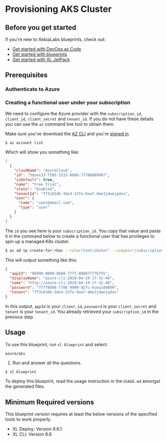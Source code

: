 # Provisioning AKS Cluster

## Before you get started

If you're new to XebiaLabs blueprints, check out:

* [Get started with DevOps as Code](https://docs.xebialabs.com/xl-platform/concept/get-started-with-devops-as-code.html)
* [Get started with blueprints](https://docs.xebialabs.com/xl-platform/concept/get-started-with-blueprints.html)
* [Get started with XL JetPack](https://docs.xebialabs.com/xl-platform/concept/get-started-with-xl-jetpack.html)

## Prerequisites

### Authenticate to Azure

### Creating a functional user under your subscription

We need to configure the Azure provider with the `subscription_id`, `client_id`, `client_secret` and `tenant_id`. If you do not have these details you can use the `az` command line tool to obtain them.

Make sure you've download the [AZ CLI](https://docs.microsoft.com/en-us/cli/azure/) and you're [signed in](https://docs.microsoft.com/en-us/cli/azure/authenticate-azure-cli?view=azure-cli-latest).

```sh
$ az account list
```

Which will show you something like:
```json
[
  {
    "cloudName": "AzureCloud",
    "id": "5dses33-f595-3333-6666-77788889997",
    "isDefault": true,
    "name": "Free Trial",
    "state": "Enabled",
    "tenantId": "7f3c634b-3ds4-23fe-8aa7-dme3jdwejqdxv",
    "user": {
      "name": "user@email.com",
      "type": "user"
    }
  }
]
```

The `id` you see here is your `subscription_id`. You copy that value and paste it in the command below to create a functional user that has privileges to spin up a managed K8s cluster.

```sh
$ az ad sp create-for-rbac --role="Contributor" --scopes="/subscriptions/your_subscription_id"
```

This will output something like this:

```json
{
  "appId": "99999-0000-8888-7777-888877776755",
  "displayName": "azure-cli-2019-04-19-17-32-40",
  "name": "http://azure-cli-2019-04-19-17-32-40",
  "password": "77778888-7788-9998-92fc-huoui89889",
  "tenant": "7f3c634b-3ds4-23fe-8aa7-dme3jdwejqdxv"
}
```

In this output, `appId` is your `client_id`, `password` is your `client_secret` and `tenant` is your `tenant_id`. You already retrieved your `subscription_id` in the previous step.

## Usage

To use this blueprint, run `xl blueprint` and select:

    azure/aks

1. Run and answer all the questions.

```sh 
$ xl blueprint
```

To deploy this blueprint, read the usage instruction in the `USAGE.md` amongst the generated files.

## Minimum Required versions

This blueprint version requires at least the below versions of the specified tools to work properly.

- XL Deploy: Version 8.6.1
- XL CLI: Version 8.6